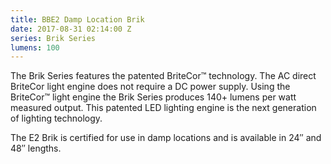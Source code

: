 ```yaml
---
title: BBE2 Damp Location Brik
date: 2017-08-31 02:14:00 Z
series: Brik Series
lumens: 100
---
```


<p>
The Brik Series features the patented BriteCor™ technology. The AC direct BriteCor light engine does not require a DC power supply. Using the BriteCor™ light engine the Brik Series produces 140+ lumens per watt measured output. This patented LED lighting engine is the next generation of lighting technology.
</p>

<p>
The E2 Brik is certified for use in damp locations and is available in 24″ and 48″ lengths.
<p>